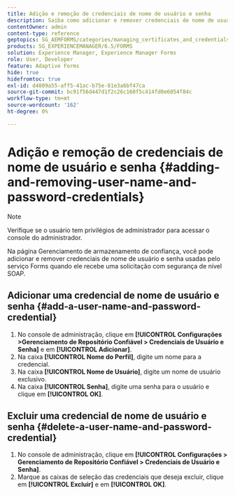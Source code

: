 ```yaml
---
title: Adição e remoção de credenciais de nome de usuário e senha
description: Saiba como adicionar e remover credenciais de nome de usuário e senha.
contentOwner: admin
content-type: reference
geptopics: SG_AEMFORMS/categories/managing_certificates_and_credentials
products: SG_EXPERIENCEMANAGER/6.5/FORMS
solution: Experience Manager, Experience Manager Forms
role: User, Developer
feature: Adaptive Forms
hide: true
hidefromtoc: true
exl-id: d4809a55-aff5-41ac-b75e-81e3a6bf47ca
source-git-commit: bc91f56d447d1f2c26c160f5c414fd0e6054f84c
workflow-type: tm+mt
source-wordcount: '162'
ht-degree: 0%

---
```


# Adição e remoção de credenciais de nome de usuário e senha {#adding-and-removing-user-name-and-password-credentials}

>[!NOTE]
> 
> Verifique se o usuário tem privilégios de administrador para acessar o console do administrador.

Na página Gerenciamento de armazenamento de confiança, você pode adicionar e remover credenciais de nome de usuário e senha usadas pelo serviço Forms quando ele recebe uma solicitação com segurança de nível SOAP.

## Adicionar uma credencial de nome de usuário e senha {#add-a-user-name-and-password-credential}

1. No console de administração, clique em **[!UICONTROL Configurações >Gerenciamento de Repositório Confiável > Credenciais de Usuário e Senha]** e em **[!UICONTROL Adicionar]**.
1. Na caixa **[!UICONTROL Nome do Perfil]**, digite um nome para a credencial.
1. Na caixa **[!UICONTROL Nome de Usuário]**, digite um nome de usuário exclusivo.
1. Na caixa **[!UICONTROL Senha]**, digite uma senha para o usuário e clique em **[!UICONTROL OK]**.

## Excluir uma credencial de nome de usuário e senha {#delete-a-user-name-and-password-credential}

1. No console de administração, clique em **[!UICONTROL Configurações > Gerenciamento de Repositório Confiável > Credenciais de Usuário e Senha]**.
1. Marque as caixas de seleção das credenciais que deseja excluir, clique em **[!UICONTROL Excluir]** e em **[!UICONTROL OK]**.
